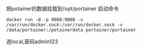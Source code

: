 把potainer的数据挂载到/opt/portainer
启动命令
```
docker run -d -p 9000:9000 -v /var/run/docker.sock:/var/run/docker.sock -v /data/portainer:/potainerdata portainer/portainer
```
选local,密码admin123